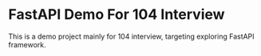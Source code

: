 # FastAPI Demo For 104 Interview
This is a demo project mainly for 104 interview, targeting exploring FastAPI framework.
